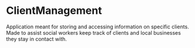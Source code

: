 # ClientManagement
Application meant for storing and accessing information on specific clients. Made to assist social workers keep track of clients and local businesses they stay in contact with.
